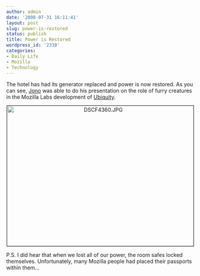 ```yaml
---
author: admin
date: '2008-07-31 16:11:41'
layout: post
slug: power-is-restored
status: publish
title: Power is Restored
wordpress_id: '2338'
categories:
- Daily Life
- Mozilla
- Technology
---
```

The hotel has had its generator replaced and power is now restored. As you can see, <a href="http://jonoscript.wordpress.com/">Jono</a> was able to do his presentation on the role of furry creatures in the Mozilla Labs development of <a href="http://wiki.mozilla.org/Labs/Ubiquity">Ubiquity</a>.
<p align="center"><a href="http://www.flickr.com/photos/albill/2720311625/" title="DSCF4360.JPG by albill, on Flickr"><img src="http://farm4.static.flickr.com/3116/2720311625_e8a837c649.jpg" width="500" height="375" alt="DSCF4360.JPG" border="1" /></a></p>
P.S. I did hear that when we lost all of our power, the room safes locked themselves. Unfortunately, many Mozilla people had placed their passports within them...
